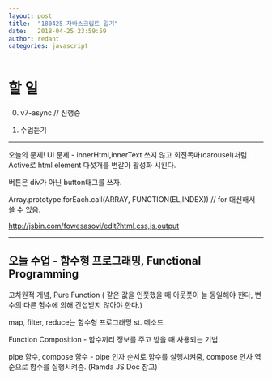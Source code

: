 ```yaml
---
layout: post
title:  "180425 자바스크립트 일기"
date:   2018-04-25 23:59:59
author: redant
categories: javascript
---
```


# 할 일 

0. v7-async // 진행중

1. 수업듣기

---

오늘의 문제! UI 문제 - innerHtml,innerText 쓰지 않고 회전목마(carousel)처럼 Active로 html element 다섯개를 번갈아 활성화 시킨다.

버튼은 div가 아닌 button태그를 쓰자.

Array.prototype.forEach.call(ARRAY, FUNCTION(EL,INDEX)) // for 대신해서 쓸 수 있음.

http://jsbin.com/fowesasovi/edit?html,css,js,output



---

## 오늘 수업 - 함수형 프로그래밍, Functional Programming

고차원적 개념, Pure Function ( 같은 값을 인풋했을 때 아웃풋이 늘 동일해야 한다, 변수의 다른 함수에 의해 간섭받지 않아야 한다.)

map, filter, reduce는 함수형 프로그래밍 st. 메소드

Function Composition - 함수끼리 정보를 주고 받을 때 사용되는 기법.

pipe 함수, compose 함수 - pipe 인자 순서로 함수를 실행시켜줌, compose 인사 역순으로 함수를 실행시켜줌. (Ramda JS Doc 참고)





